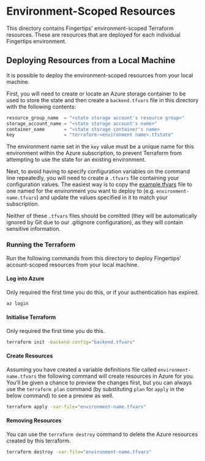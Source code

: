 # Environment-Scoped Resources

This directory contains Fingertips' environment-scoped Terraform resources. These are resources that are deployed for each individual Fingertips environment.

## Deploying Resources from a Local Machine

It is possible to deploy the environment-scoped resources from your local machine.

First, you will need to create or locate an Azure storage container to be used to store the state and then create a `backend.tfvars` file in this directory with the following contents:

```terraform
resource_group_name  = "<state storage account's resource group>"
storage_account_name = "<state storage account's name>"
container_name       = "<state storage container's name>
key                  = "terraform-<environment name>.tfstate"
```

The environment name set in the `key` value must be a unique name for this environment within the Azure subscription, to prevent Terraform from attempting to use the state for an existing environment.

Next, to avoid having to specify configuration variables on the command line repeatedly, you will need to create a `.tfvars` file containing your configuration values. The easiest way is to copy the [example.tfvars](example.tfvars) file to one named for the environment you want to deploy to (e.g. `environment-name.tfvars`) and update the values specified in it to match your subscription.

Neither of these `.tfvars` files should be comitted (they will be automatically ignored by Git due to our .gitignore configuration), as they will contain sensitive information.

### Running the Terraform

Run the following commands from this directory to deploy Fingertips' account-scoped resources from your local machine.

#### Log into Azure

Only required the first time you do this, or if your authentication has expired.

```bash
az login
```

#### Initialise Terraform

Only required the first time you do this.

```bash
terraform init -backend-config="backend.tfvars"
```

#### Create Resources

Assuming you have created a variable definitions file called `environment-name.tfvars` the following command will create resources in Azure for you. You'll be given a chance to preview the changes first, but you can always use the `terraform plan` command (by substituting `plan` for `apply` in the below command) to see a preview as well.

```bash
terraform apply -var-file="environment-name.tfvars"
```

#### Removing Resources

You can use the `terraform destroy` command to delete the Azure resources created by this terraform.

```bash
terraform destroy -var-file="environment-name.tfvars"
```
